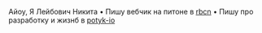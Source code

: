 Айоу, Я Лейбович Никита • Пишу вебчик на питоне в [rbcn](https://rbcn.mobi/) • Пишу про разработку и жизнб в [potyk-io](https://potykion.github.io/)
